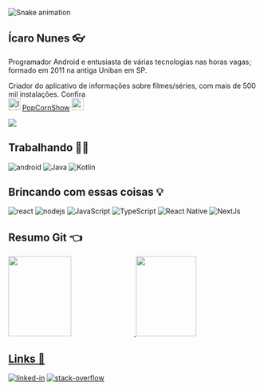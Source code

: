  ![Snake animation](https://github.com/icaronunes/icaronunes/blob/output/github-contribution-grid-snake.svg)

## Ícaro Nunes 👓

Programador Android e entusiasta de várias tecnologias nas horas vagas; formado em 2011 na antiga Uniban em SP.

Criador do aplicativo de informações sobre filmes/séries, com mais de 500 mil instalações. Confira
<br><img alt="link popCorn show" src="https://firebasestorage.googleapis.com/v0/b/livro-android-1327.appspot.com/o/ic_launcher.png?alt=media&token=46723f6c-331e-4ae9-a5c2-1b930d42aca7" width="24px" height="24px" />
<a href="https://play.google.com/store/apps/details?id=br.com.icaro.filme&hl=pt-BR" target="_blank">PopCornShow</a>
<img alt="react" src="https://firebasestorage.googleapis.com/v0/b/livro-android-1327.appspot.com/o/ic_launcher.png?alt=media&token=46723f6c-331e-4ae9-a5c2-1b930d42aca7" width="24px" height="24px" />
</p>
<img src="https://img.shields.io:/github/last-commit/icaronunes/popcornshow">
<br>

## Trabalhando 📱📲
<div>
<img alt="android" src="https://img.shields.io/badge/Android-3DDC84?logo=android&logoColor=white&style=for-the-badge" />
<img alt="Java" src="https://img.shields.io/badge/Java-800?style=for-the-badge&logo=java&logoColor=white" />
<img alt="Kotlin" src="https://img.shields.io/badge/Kotlin-eb6d1d?&style=for-the-badge&logo=kotlin&logoColor=#336dd1" />
</div>

## Brincando com essas coisas 💡
<div>
<img alt="react" src="https://img.shields.io/badge/react%20-%2320232a.svg?&style=for-the-badge&logo=react&logoColor=%2361DAFB" />
<img alt="nodejs" src="https://img.shields.io/badge/node.js%20-%2343853D.svg?&style=for-the-badge&logo=node.js&logoColor=white" />
<img alt="JavaScript" src=https://img.shields.io/badge/JavaScript-F7DF1E?style=for-the-badge&logo=javascript&logoColor=black />
<img alt="TypeScript" src=https://img.shields.io/badge/TypeScript-007ACC?style=for-the-badge&logo=typescript&logoColor=white />
<img alt="React Native" src=https://img.shields.io/badge/React_Native-61dafb?style=for-the-badge&logo=react&logoColor=333333 />
<img alt="NextJs" src=https://img.shields.io/badge/next.js-000000?style=for-the-badge&logo=next.js&logoColor=white />
</div>

## Resumo Git 👈
<div>
  <a href="https://github.com/icaronunes">
  <img height="160em" width="50%" src="https://github-readme-stats-icaronunes.vercel.app/api?username=icaronunes&show_icons=true&theme=tokyonight&include_all_commits=true&count_private=true"/>

  <img height="160em" width="49%" src="https://github-readme-stats-icaronunes.vercel.app/api/top-langs/?username=icaronunes&layout=compact&langs_count=7&theme=tokyonight"/>
</div>


## Links 👀
[<img alt="linked-in"
    src="https://img.shields.io/badge/linkedin-%230077B5.svg?&style=for-the-badge&logo=linkedin&logoColor=white" />](https://www.linkedin.com/in/icaronunes/)
[<img alt="stack-overflow"
    src="https://img.shields.io/badge/stack%20overflow-FE7A16?logo=stack-overflow&logoColor=white&style=for-the-badge" />](https://stackoverflow.com/users/6834167/icaro)
